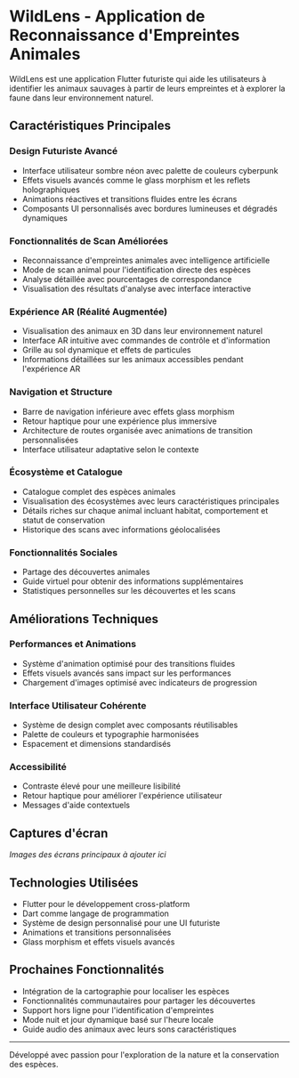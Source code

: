 # WildLens - Application de Reconnaissance d'Empreintes Animales

WildLens est une application Flutter futuriste qui aide les utilisateurs à identifier les animaux sauvages à partir de leurs empreintes et à explorer la faune dans leur environnement naturel.

## Caractéristiques Principales

### Design Futuriste Avancé
- Interface utilisateur sombre néon avec palette de couleurs cyberpunk
- Effets visuels avancés comme le glass morphism et les reflets holographiques
- Animations réactives et transitions fluides entre les écrans
- Composants UI personnalisés avec bordures lumineuses et dégradés dynamiques

### Fonctionnalités de Scan Améliorées
- Reconnaissance d'empreintes animales avec intelligence artificielle
- Mode de scan animal pour l'identification directe des espèces
- Analyse détaillée avec pourcentages de correspondance
- Visualisation des résultats d'analyse avec interface interactive

### Expérience AR (Réalité Augmentée)
- Visualisation des animaux en 3D dans leur environnement naturel
- Interface AR intuitive avec commandes de contrôle et d'information
- Grille au sol dynamique et effets de particules
- Informations détaillées sur les animaux accessibles pendant l'expérience AR

### Navigation et Structure
- Barre de navigation inférieure avec effets glass morphism
- Retour haptique pour une expérience plus immersive
- Architecture de routes organisée avec animations de transition personnalisées
- Interface utilisateur adaptative selon le contexte

### Écosystème et Catalogue
- Catalogue complet des espèces animales
- Visualisation des écosystèmes avec leurs caractéristiques principales
- Détails riches sur chaque animal incluant habitat, comportement et statut de conservation
- Historique des scans avec informations géolocalisées

### Fonctionnalités Sociales
- Partage des découvertes animales
- Guide virtuel pour obtenir des informations supplémentaires
- Statistiques personnelles sur les découvertes et les scans

## Améliorations Techniques

### Performances et Animations
- Système d'animation optimisé pour des transitions fluides
- Effets visuels avancés sans impact sur les performances
- Chargement d'images optimisé avec indicateurs de progression

### Interface Utilisateur Cohérente
- Système de design complet avec composants réutilisables
- Palette de couleurs et typographie harmonisées
- Espacement et dimensions standardisés

### Accessibilité
- Contraste élevé pour une meilleure lisibilité
- Retour haptique pour améliorer l'expérience utilisateur
- Messages d'aide contextuels

## Captures d'écran

*Images des écrans principaux à ajouter ici*

## Technologies Utilisées

- Flutter pour le développement cross-platform
- Dart comme langage de programmation
- Système de design personnalisé pour une UI futuriste
- Animations et transitions personnalisées
- Glass morphism et effets visuels avancés

## Prochaines Fonctionnalités

- Intégration de la cartographie pour localiser les espèces
- Fonctionnalités communautaires pour partager les découvertes
- Support hors ligne pour l'identification d'empreintes
- Mode nuit et jour dynamique basé sur l'heure locale
- Guide audio des animaux avec leurs sons caractéristiques

---

Développé avec passion pour l'exploration de la nature et la conservation des espèces.
